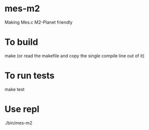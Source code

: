 # mes-m2
Making Mes.c M2-Planet friendly

# To build
make
(or read the makefile and copy the single compile line out of it)

# To run tests
make test

# Use repl
./bin/mes-m2
